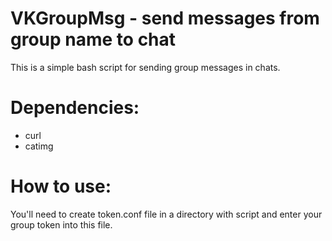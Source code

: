 # VKGroupMsg - send messages from group name to chat
This is a simple bash script for sending group messages in chats.
# Dependencies:
* curl
* catimg
# How to use:
You'll need to create token.conf file in a directory with script and enter your group token into this file.
